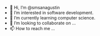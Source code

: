- 👋 Hi, I’m @smsanagustin
- 👀 I’m interested in software development.
- 🌱 I’m currently learning computer science.
- 💞️ I’m looking to collaborate on ...
- 📫 How to reach me ...

<!---
smsanagustin/smsanagustin is a ✨ special ✨ repository because its `README.md` (this file) appears on your GitHub profile.
You can click the Preview link to take a look at your changes.
--->
